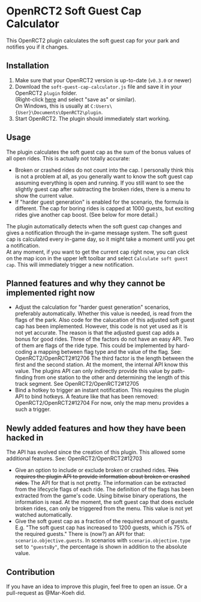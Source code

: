 # OpenRCT2 Soft Guest Cap Calculator

This OpenRCT2 plugin calculates the soft guest cap for your park and notifies you if it changes.

## Installation

1. Make sure that your OpenRCT2 version is up-to-date (`v0.3.0` or newer)
2. Download the `soft-guest-cap-calculator.js` file and save it in your OpenRCT2 `plugin` folder.\
(Right-click [here](https://raw.githubusercontent.com/Sadret/openrct2-soft-guest-cap-calculator/master/soft-guest-cap-calculator.js) and select "save as" or similar).\
On Windows, this is usually at `C:Users\{User}\Documents\OpenRCT2\plugin`.
3. Start OpenRCT2. The plugin should immediately start working.

## Usage

The plugin calculates the soft guest cap as the sum of the bonus values of all open rides. This is actually not totally accurate:
- Broken or crashed rides do not count into the cap. I personally think this is not a problem at all, as you generally want to know the soft guest cap assuming everything is open and running. If you still want to see the slightly guest cap after subtracting the broken rides, there is a menu to show the current value.
- If "harder guest generation" is enabled for the scenario, the formula is different. The cap for boring rides is capped at 1000 guests, but exciting rides give another cap boost. (See below for more detail.)

The plugin automatically detects when the soft guest cap changes and gives a notification through the in-game message system. The soft guest cap is calculated every in-game day, so it might take a moment until you get a notification.\
At any moment, if you want to get the current cap right now, you can click on the map icon in the upper left toolbar and select `Calculate soft guest cap`. This will immediately trigger a new notification.

## Planned features and why they cannot be implemented right now

- Adjust the calculation for "harder guest generation" scenarios, preferably automatically. Whether this value is needed, is read from the flags of the park. Also code for the calucation of this adjusted soft guest cap has been implemented. However, this code is not yet used as it is not yet accurate. The reason is that the adjusted guest cap adds a bonus for good rides. Three of the factors do not have an easy API. Two of them are flags of the ride type. This could be implemented by hard-coding a mapping between flag type and the value of the flag. See: OpenRCT2/OpenRCT2#12706 The third factor is the length between the first and the second station. At the moment, the internal API know this value. The plugins API can only indirectly provide this value by path-finding from one station to the other and determining the length of this track segment. See OpenRCT2/OpenRCT2#12705
- Bind a hotkey to trigger an instant notification. This requires the plugin API to bind hotkeys. A feature like that has been removed: OpenRCT2/OpenRCT2#12704 For now, only the map menu provides a such a trigger.


## Newly added features and how they have been hacked in

The API has evolved since the creation of this plugin. This allowed some additional features. See: OpenRCT2/OpenRCT2#12703

- Give an option to include or exclude broken or crashed rides. ~~This requires the plugin API to provide information about broken or crashed rides.~~ The API for that is not pretty. The information can be extracted from the lifecycle flags of each ride. The definition of the flags has been extracted from the game's code. Using bitwise binary operations, the information is read. At the moment, the soft guest cap that does exclude broken rides, can only be triggered from the menu. This value is not yet watched automatically.
- Give the soft guest cap as a fraction of the required amount of guests. E.g. "The soft guest cap has increased to 1200 guests, which is 75% of the required guests." There is (now?) an API for that: `scenario.objective.guests`. In scenarios with `scenario.objective.type` set to `"guestsBy"`, the percentage is shown in addition to the absolute value.

## Contribution
 If you have an idea to improve this plugin, feel free to open an issue. Or a pull-request as @Mar-Koeh did.
